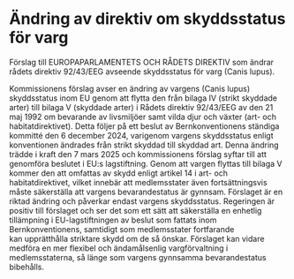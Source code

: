 # Ändring av direktiv om skyddsstatus för varg

Förslag till EUROPAPARLAMENTETS OCH RÅDETS DIREKTIV som ändrar rådets direktiv 92/43/EEG avseende skyddsstatus för varg (Canis lupus).

Kommissionens förslag avser en ändring av vargens (Canis lupus) skyddsstatus inom EU genom att flytta den från bilaga IV (strikt skyddade arter) till bilaga V (skyddade arter) i Rådets direktiv 92/43/EEG av den 21 maj 1992 om bevarande av livsmiljöer samt vilda djur och växter (art- och habitatdirektivet). Detta följer på ett beslut av Bernkonventionens ständiga kommitté den 6 december 2024, varigenom vargens skyddsstatus enligt konventionen ändrades från strikt skyddad till skyddad art. Denna ändring trädde i kraft den 7 mars 2025 och kommissionens förslag syftar till att genomföra beslutet i EU:s lagstiftning. Genom att vargen flyttas till bilaga V kommer den att omfattas av skydd enligt artikel 14 i art- och habitatdirektivet, vilket innebär att medlemsstater även fortsättningsvis måste säkerställa att vargens bevarandestatus är gynnsam. Förslaget är en riktad ändring och påverkar endast vargens skyddsstatus. Regeringen är positiv till förslaget och ser det som ett sätt att säkerställa en enhetlig tillämpning i EU-lagstiftningen av beslut som fattats inom Bernkonventionens, samtidigt som medlemsstater fortfarande kan upprätthålla striktare skydd om de så önskar. Förslaget kan vidare medföra en mer flexibel och ändamålsenlig vargförvaltning i medlemsstaterna, så länge som vargens gynnsamma bevarandestatus bibehålls.

